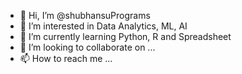 - 👋 Hi, I’m @shubhansuPrograms
- 👀 I’m interested in Data Analytics, ML, AI
- 🌱 I’m currently learning Python, R and Spreadsheet
- 💞️ I’m looking to collaborate on ...
- 📫 How to reach me ...

<!---
shubhansuPrograms/shubhansuPrograms is a ✨ special ✨ repository because its `README.md` (this file) appears on your GitHub profile.
You can click the Preview link to take a look at your changes.
--->
